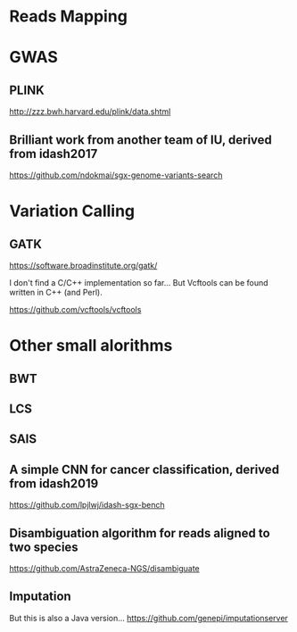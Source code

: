 # Reads Mapping

# GWAS
## PLINK
http://zzz.bwh.harvard.edu/plink/data.shtml
## Brilliant work from another team of IU, derived from idash2017
https://github.com/ndokmai/sgx-genome-variants-search

# Variation Calling
## GATK
https://software.broadinstitute.org/gatk/

I don't find a C/C++ implementation so far... But Vcftools can be found written in C++ (and Perl).

https://github.com/vcftools/vcftools

# Other small alorithms
## BWT
## LCS
## SAIS
## A simple CNN for cancer classification, derived from idash2019
https://github.com/lpjlwj/idash-sgx-bench
## Disambiguation algorithm for reads aligned to two species
https://github.com/AstraZeneca-NGS/disambiguate
## Imputation
But this is also a Java version...
https://github.com/genepi/imputationserver
